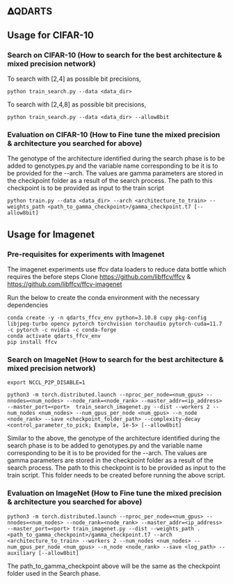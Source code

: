## 𝚫QDARTS
## Usage for CIFAR-10
### Search on CIFAR-10 (How to search for the best architecture & mixed precision network)

To search with [2,4] as possible bit precisions,
```
python train_search.py --data <data_dir>
```
To search with [2,4,8] as possible bit precisions,
```
python train_search.py --data <data_dir> --allow8bit

```

### Evaluation on CIFAR-10 (How to Fine tune the mixed precision & architecture you searched for above)
The genotype of the architecture identified during the search phase is to be added to genotypes.py and the variable name corresponding to be it is to be provided for the --arch.
The values are gamma parameters are stored in the checkpoint folder as a result of the search process. The path to this checkpoint is to be provided as input to the train script
```
python train.py --data <data_dir> --arch <architecture_to_train> --weights_path <path_to_gamma_checkpoint>/gamma_checkpoint.t7 [--allow8bit]
```

## Usage for Imagenet
### Pre-requisites for experiments with Imagenet
The imagenet experiments use ffcv data loaders to reduce data bottle which requires the before steps
Clone https://github.com/libffcv/ffcv & https://github.com/libffcv/ffcv-imagenet

Run the below to create the conda environment with the necessary dependencies
```
conda create -y -n qdarts_ffcv_env python=3.10.8 cupy pkg-config libjpeg-turbo opencv pytorch torchvision torchaudio pytorch-cuda=11.7 -c pytorch -c nvidia -c conda-forge
conda activate qdarts_ffcv_env
pip install ffcv
```

### Search on ImageNet (How to search for the best architecture & mixed precision network)
```
export NCCL_P2P_DISABLE=1

python3 -m torch.distributed.launch --nproc_per_node=<num_gpus> --nnodes=<num_nodes> --node_rank=<node_rank> --master_addr=<ip_address> --master_port=<port>  train_search_imagenet.py --dist --workers 2 --num_nodes <num_nodes> --num_gpus_per_node <num_gpus> --n_node <node_rank> --save <checkpoint_folder_path> --complexity-decay <control_parameter_to_pick; Example, 1e-5> [--allow8bit]
```
Similar to the above, the genotype of the architecture identified during the search phase is to be added to genotypes.py and the variable name corresponding to be it is to be provided for the --arch. The values are gamma parameters are stored in the checkpoint folder as a result of the search process. The path to this checkpoint is to be provided as input to the train script. This folder needs to be created before running the above script.

### Evaluation on ImageNet (How to Fine tune the mixed precision & architecture you searched for above)
```
python3 -m torch.distributed.launch --nproc_per_node=<num_gpus> --nnodes=<num_nodes> --node_rank=<node_rank> --master_addr=<ip_address> --master_port=<port> train_imagenet.py --dist --weights_path .<path_to_gamma_checkpoint>/gamma_checkpoint.t7 --arch <architecture_to_train> --workers 2 --num_nodes <num_nodes> --num_gpus_per_node <num_gpus> --n_node <node_rank> --save <log_path> --auxiliary [--allow8bit]
```
The path_to_gamma_checkpoint above will be the same as the checkpoint folder used in the Search phase.
